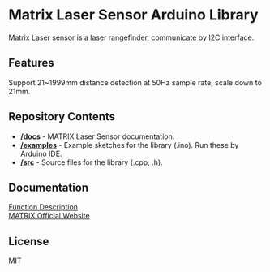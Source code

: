 # Matrix Laser Sensor Arduino Library
Matrix Laser sensor is a laser rangefinder, 
communicate by I2C interface.
## Features
Support 21~1999mm distance detection at 50Hz sample rate, scale down to 21mm.
## Repository Contents
* [**/docs**](./docs) - MATRIX Laser Sensor documentation.
* [**/examples**](./examples) - Example sketches for the library (.ino). Run these by Arduino IDE.
* [**/src**](./src) - Source files for the library (.cpp, .h).

## Documentation
[Function Description](https://matrix-robotics.github.io/MatrixLaserSensor/) <br>
[MATRIX Official Website](https://matrixrobotics.com/)
## License
MIT
